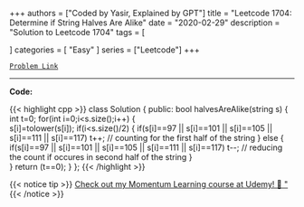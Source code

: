 
+++
authors = ["Coded by Yasir, Explained by GPT"]
title = "Leetcode 1704: Determine if String Halves Are Alike"
date = "2020-02-29"
description = "Solution to Leetcode 1704"
tags = [
    
]
categories = [
    "Easy"
]
series = ["Leetcode"]
+++



[`Problem Link`](https://leetcode.com/problems/determine-if-string-halves-are-alike/description/)

---

**Code:**

{{< highlight cpp >}}
class Solution {
public:
    bool halvesAreAlike(string s) {
        int t=0;
        for(int i=0;i<s.size();i++)
        {   
            s[i]=tolower(s[i]);
            if(i<s.size()/2)
            {
                if(s[i]==97 || s[i]==101 || s[i]==105 || s[i]==111 || s[i]==117)
                      t++;                  // counting for the first half of the string
            }
            else
            {
                if(s[i]==97 || s[i]==101 || s[i]==105 || s[i]==111 || s[i]==117)
                     t--;            // reducing the count if occures in second half of the string 
            }     
        } 
       return (t==0);
    }
};
{{< /highlight >}}



{{< notice tip >}}
[Check out my Momentum Learning course at Udemy! 🚀 "](https://www.udemy.com/course/blind-75-the-data-structures-and-algorithms-essentials/)
{{< /notice >}}


